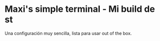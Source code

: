 # Maxi's simple terminal - Mi build de st

Una configuración muy sencilla, lista para usar out of the box.
